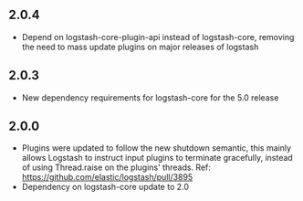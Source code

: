 ## 2.0.4
  - Depend on logstash-core-plugin-api instead of logstash-core, removing the need to mass update plugins on major releases of logstash
  
## 2.0.3
  - New dependency requirements for logstash-core for the 5.0 release
  
## 2.0.0
 - Plugins were updated to follow the new shutdown semantic, this mainly allows Logstash to instruct input plugins to terminate gracefully, 
   instead of using Thread.raise on the plugins' threads. Ref: https://github.com/elastic/logstash/pull/3895
 - Dependency on logstash-core update to 2.0

